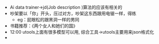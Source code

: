 - Ai data trainer->jd(Job description )算法的应该有相关的
- 吵架要以「你」开头，压过对方，吵架这东西跟用电锯一样，得练
	- eg：屁眼松的跟黑洞一样的男同
- 书籍推荐：《两个女人和她们的国》
- 12:00 utools上面有很多模型可以用, 综合工具->utools主要用来json格式化
-